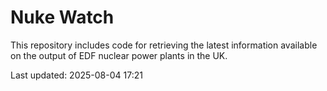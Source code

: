 # Nuke Watch

This repository includes code for retrieving the latest information available on the output of EDF nuclear power plants in the UK.

Last updated: 2025-08-04 17:21
